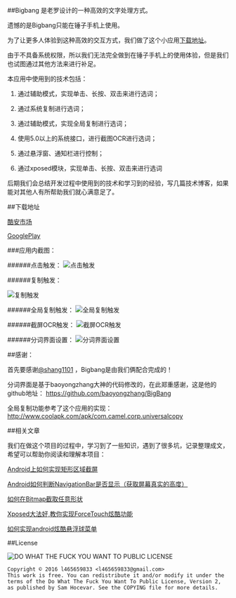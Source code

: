 ##Bigbang 是老罗设计的一种高效的文字处理方式。

遗憾的是Bigbang只能在锤子手机上使用。

为了让更多人体验到这种高效的交互方式，我们做了这个小应用[下载地址](http://www.coolapk.com/apk/com.forfan.bigbang)。

由于不具备系统权限，所以我们无法完全做到在锤子手机上的使用体验，但是我们也试图通过其他方法来进行补足。

本应用中使用到的技术包括：

1. 通过辅助模式，实现单击、长按、双击来进行选词；

2. 通过系统复制进行选词；

3. 通过辅助模式，实现全局复制进行选词；

4. 使用5.0以上的系统接口，进行截图OCR进行选词；

5. 通过悬浮窗、通知栏进行控制；

6. 通过xposed模块，实现单击、长按、双击来进行选词


后期我们会总结开发过程中使用到的技术和学习到的经验，写几篇技术博客，如果能对其他人有所帮助我们就心满意足了。

##下载地址

[酷安市场](http://www.coolapk.com/apk/com.forfan.bigbang )

[GooglePlay](https://play.google.com/store/apps/details?id=com.forfan.bigbang)


###应用内截图：

######点击触发：
![点击触发](https://raw.githubusercontent.com/l465659833/Bigbang/master/gif/click.gif)

######复制触发：

![复制触发](https://raw.githubusercontent.com/l465659833/Bigbang/master/gif/copy.gif)

######全局复制触发：
![全局复制触发](https://raw.githubusercontent.com/l465659833/Bigbang/master/gif/ucopy.gif)


######截屏OCR触发：
![截屏OCR触发](https://raw.githubusercontent.com/l465659833/Bigbang/master/gif/ocr.gif)


######分词界面设置：
![分词界面设置](https://raw.githubusercontent.com/l465659833/Bigbang/master/gif/setting.gif)






##感谢：


首先要感谢[@shang1101](https://github.com/shang1101) ，Bigbang是由我们俩配合完成的！

分词界面是基于baoyongzhang大神的代码修改的，在此郑重感谢，这是他的github地址： https://github.com/baoyongzhang/BigBang 

全局复制功能参考了这个应用的实现：http://www.coolapk.com/apk/com.camel.corp.universalcopy


##相关文章


我们在做这个项目的过程中，学习到了一些知识，遇到了很多坑，记录整理成文，希望可以帮助你阅读和理解本项目：

[Android上如何实现矩形区域截屏](http://www.jianshu.com/p/0462dae4c808)

[Android如何判断NavigationBar是否显示（获取屏幕真实的高度）](http://www.jianshu.com/p/84d951b3f079)

[如何在Bitmap截取任意形状](http://www.jianshu.com/p/d64cf9f69d05)

[Xposed大法好,教你实现ForceTouch炫酷功能](http://www.jianshu.com/p/e7ea5e3bdb47)

[如何实现android炫酷悬浮球菜单](http://www.jianshu.com/p/56abca9fb592)


##License


![DO WHAT THE FUCK YOU WANT TO PUBLIC LICENSE](http://www.wtfpl.net/wp-content/uploads/2012/12/logo-220x1601.png)


```
Copyright © 2016 l465659833 <l465659833@gmail.com>
This work is free. You can redistribute it and/or modify it under the
terms of the Do What The Fuck You Want To Public License, Version 2,
as published by Sam Hocevar. See the COPYING file for more details.

```
